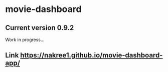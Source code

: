 # movie-dashboard
## Current version 0.9.2

Work in progress...

## Link https://nakree1.github.io/movie-dashboard-app/
